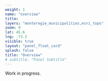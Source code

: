 ```yaml
---
weight: 1
name: "overview"
title: 
layers: "monteregie_municipalities,esri_topo"
zoom: 9
lat: 45.6
lng: -73.2
visible: true
layout: "panel_float_card"
splash: false
title: "Overview"
# subtitle: "Panel Subtitle"
---
```


Work in progress.